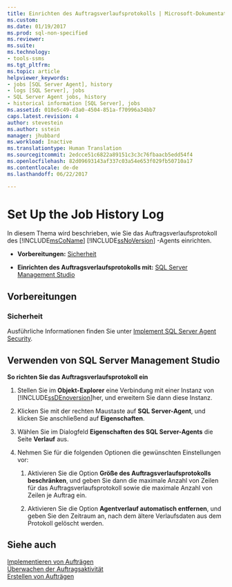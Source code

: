 ```yaml
---
title: Einrichten des Auftragsverlaufsprotokolls | Microsoft-Dokumentation
ms.custom: 
ms.date: 01/19/2017
ms.prod: sql-non-specified
ms.reviewer: 
ms.suite: 
ms.technology:
- tools-ssms
ms.tgt_pltfrm: 
ms.topic: article
helpviewer_keywords:
- jobs [SQL Server Agent], history
- logs [SQL Server], jobs
- SQL Server Agent jobs, history
- historical information [SQL Server], jobs
ms.assetid: 018e5c49-d3a0-4504-851a-f70996a34bb7
caps.latest.revision: 4
author: stevestein
ms.author: sstein
manager: jhubbard
ms.workload: Inactive
ms.translationtype: Human Translation
ms.sourcegitcommit: 2edcce51c6822a89151c3c3c76fbaacb5edd54f4
ms.openlocfilehash: 82d09693143af337c03a54e653f029fb50710a17
ms.contentlocale: de-de
ms.lasthandoff: 06/22/2017

---
```

# <a name="set-up-the-job-history-log"></a>Set Up the Job History Log
In diesem Thema wird beschrieben, wie Sie das Auftragsverlaufsprotokoll des [!INCLUDE[msCoName](../../includes/msconame_md.md)] [!INCLUDE[ssNoVersion](../../includes/ssnoversion_md.md)] -Agents einrichten.  
  
-   **Vorbereitungen:**  [Sicherheit](#Security)  
  
-   **Einrichten des Auftragsverlaufsprotokolls mit:** [SQL Server Management Studio](#SSMS)  
  
## <a name="BeforeYouBegin"></a>Vorbereitungen  
  
### <a name="Security"></a>Sicherheit  
Ausführliche Informationen finden Sie unter [Implement SQL Server Agent Security](../../ssms/agent/implement-sql-server-agent-security.md).  
  
## <a name="SSMS"></a>Verwenden von SQL Server Management Studio  
**So richten Sie das Auftragsverlaufsprotokoll ein**  
  
1.  Stellen Sie im **Objekt-Explorer** eine Verbindung mit einer Instanz von [!INCLUDE[ssDEnoversion](../../includes/ssdenoversion_md.md)]her, und erweitern Sie dann diese Instanz.  
  
2.  Klicken Sie mit der rechten Maustaste auf **SQL Server-Agent**, und klicken Sie anschließend auf **Eigenschaften**.  
  
3.  Wählen Sie im Dialogfeld **Eigenschaften des SQL Server-Agents** die Seite **Verlauf** aus.  
  
4.  Nehmen Sie für die folgenden Optionen die gewünschten Einstellungen vor:  
  
    1.  Aktivieren Sie die Option **Größe des Auftragsverlaufsprotokolls beschränken**, und geben Sie dann die maximale Anzahl von Zeilen für das Auftragsverlaufsprotokoll sowie die maximale Anzahl von Zeilen je Auftrag ein.  
  
    2.  Aktivieren Sie die Option **Agentverlauf automatisch entfernen**, und geben Sie den Zeitraum an, nach dem ältere Verlaufsdaten aus dem Protokoll gelöscht werden.  
  
## <a name="see-also"></a>Siehe auch  
[Implementieren von Aufträgen](../../ssms/agent/implement-jobs.md)  
[Überwachen der Auftragsaktivität](../../ssms/agent/monitor-job-activity.md)  
[Erstellen von Aufträgen](../../ssms/agent/create-jobs.md)  
  


